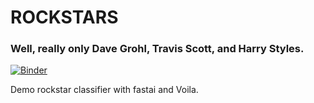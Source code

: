 # ROCKSTARS

### Well, really only Dave Grohl, Travis Scott, and Harry Styles.

[![Binder](https://mybinder.org/badge_logo.svg)](https://mybinder.org/v2/gh/sethbroberts/rockstars/master)

Demo rockstar classifier with fastai and Voila.